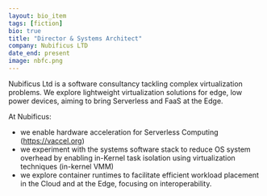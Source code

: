 ```yaml
---
layout: bio_item
tags: [fiction]
bio: true
title: "Director & Systems Architect"
company: Nubificus LTD
date_end: present
image: nbfc.png
---
```


Nubificus Ltd is a software consultancy tackling complex virtualization
problems. We explore lightweight virtualization solutions for edge, low power
devices, aiming to bring Serverless and FaaS at the Edge.

At Nubificus:
 * we enable hardware acceleration for Serverless Computing (<a href="https://vaccel.org">https://vaccel.org</a>)
 * we experiment with the systems software stack to reduce OS system overhead by enabling in-Kernel task isolation using virtualization
techniques (in-kernel VMM)
 * we explore container runtimes to facilitate efficient workload placement in the Cloud and at the Edge, focusing on interoperability.
